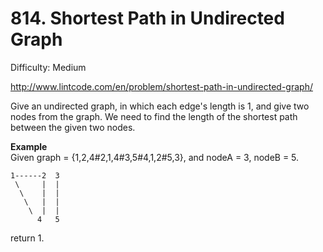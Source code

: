 # 814. Shortest Path in Undirected Graph

Difficulty: Medium

http://www.lintcode.com/en/problem/shortest-path-in-undirected-graph/

Give an undirected graph, in which each edge's length is 1, and give two nodes from the graph. We need to find the length of the shortest path between the given two nodes.

**Example**  
Given graph = {1,2,4#2,1,4#3,5#4,1,2#5,3}, and nodeA = 3, nodeB = 5.
```
1------2  3
 \     |  | 
  \    |  |
   \   |  |
    \  |  |
      4   5
```
return 1.
